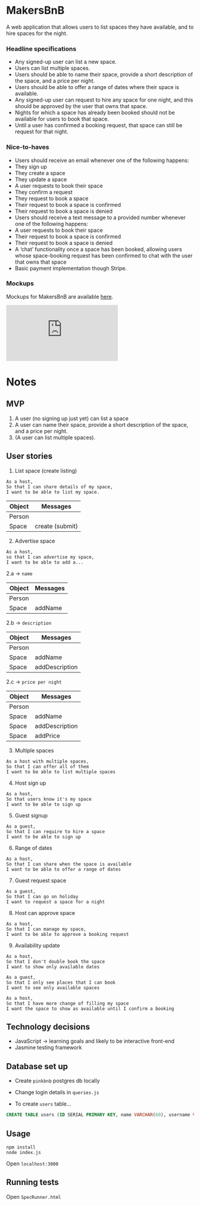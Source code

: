 # MakersBnB

A web application that allows users to list spaces they have available, and to hire spaces for the night.

### Headline specifications

- Any signed-up user can list a new space.
- Users can list multiple spaces.
- Users should be able to name their space, provide a short description of the space, and a price per night.
- Users should be able to offer a range of dates where their space is available.
- Any signed-up user can request to hire any space for one night, and this should be approved by the user that owns that space.
- Nights for which a space has already been booked should not be available for users to book that space.
- Until a user has confirmed a booking request, that space can still be request for that night.

### Nice-to-haves

- Users should receive an email whenever one of the following happens:
 - They sign up
 - They create a space
 - They update a space
 - A user requests to book their space
 - They confirm a request
 - They request to book a space
 - Their request to book a space is confirmed
 - Their request to book a space is denied
- Users should receive a text message to a provided number whenever one of the following happens:
 - A user requests to book their space
 - Their request to book a space is confirmed
 - Their request to book a space is denied
- A ‘chat’ functionality once a space has been booked, allowing users whose space-booking request has been confirmed to chat with the user that owns that space
- Basic payment implementation though Stripe.

### Mockups

Mockups for MakersBnB are available [here](https://github.com/makersacademy/course/blob/master/makersbnb/makers_bnb_images/MakersBnB_mockups.pdf).


![Tracking pixel](https://githubanalytics.herokuapp.com/course/makersbnb/specification_and_mockups.md)


# Notes

## MVP

1. A user (no signing up just yet) can list a space
2. A user can name their space, provide a short description of the space, and a price per night.
3. (A user can list multiple spaces).


## User stories

1. List space (create listing)

```
As a host,
So that I can share details of my space,
I want to be able to list my space.
```

Object | Messages
--------------- | ---------------
Person |
Space | create (submit)


2. Advertise space
```
As a host,
so that I can advertise my space,
I want to be able to add a...
```
2.a -> ```name```

Object | Messages
--------------- | ---------------
Person |
Space | addName


2.b -> ```description```

Object | Messages
--------------- | ---------------
Person |
Space | addName
Space | addDescription


2.c -> ```price per night```

Object | Messages
--------------- | ---------------
Person |
Space | addName
Space | addDescription
Space | addPrice

3. Multiple spaces

```
As a host with multiple spaces,
So that I can offer all of them
I want to be able to list multiple spaces
```

4. Host sign up

```
As a host,
So that users know it's my space
I want to be able to sign up
```

5. Guest signup

```
As a guest,
So that I can require to hire a space
I want to be able to sign up
```

6. Range of dates

```
As a host,
So that I can share when the space is available
I want to be able to offer a range of dates
```

7. Guest request space

```
As a guest,
So that I can go on holiday
I want to request a space for a night
```

8. Host can approve space

```
As a host,
So that I can manage my space,
I want to be able to approve a booking request
```

9. Availability update

```
As a host,
So that I don't double book the space
I want to show only available dates
```

```
As a guest,
So that I only see places that I can book
I want to see only available spaces
```

```
As a host,
So that I have more change of filling my space
I want the space to show as available until I confirm a booking
```


## Technology decisions

- JavaScript -> learning goals and likely to be interactive front-end
- Jasmine testing framework


## Database set up

- Create `pinkbnb` postgres db locally
- Change login details in `queries.js`

- To create `users` table...
```sql
CREATE TABLE users (ID SERIAL PRIMARY KEY, name VARCHAR(60), username VARCHAR(30), email VARCHAR(60), password VARCHAR(30));
```

## Usage

`npm install`     
`node index.js`     
 
Open `localhost:3000`

## Running tests

Open `SpecRunner.html`
